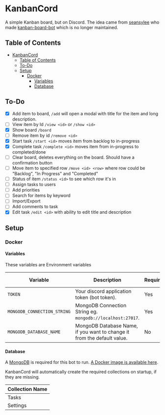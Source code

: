# KanbanCord
A simple Kanban board, but on Discord. The idea came from [seansylee](https://github.com/seansylee) who made [kanban-board-bot](https://github.com/seansylee/kanban-board-bot) which is no longer maintained.

## Table of Contents

<!-- TOC -->
* [KanbanCord](#kanbancord)
  * [Table of Contents](#table-of-contents)
  * [To-Do](#to-do)
  * [Setup](#setup)
    * [Docker](#docker)
      * [Variables](#variables)
      * [Database](#database)
<!-- TOC -->

## To-Do

- [x] Add item to board, `/add` will open a modal with title for the item and long description.
- [ ] View item by Id `/view <id>` or `/show <id>`
- [x] Show board `/board`
- [ ] Remove item by id `/remove <id>`
- [x] Start task `/start <id>` moves item from backlog to in-progress
- [x] Complete task `/complete <id>` moves item from in-progress to completed/done
- [ ] Clear board, deletes everything on the board. Should have a confirmation button
- [ ] Move item to specified row `/move <id> <row>` where row could be "Backlog", "In Progress" and "Completed"
- [ ] Status of item `/status <id>` to see which row it's in
- [ ] Assign tasks to users
- [ ] Add priorities
- [ ] Search for items by keyword
- [ ] Import/Export
- [ ] Add comments to task
- [x] Edit task `/edit <id>` with ability to edit title and description

## Setup

### Docker

#### Variables

These variables are Environment variables

| Variable                    | Description                                                             | Required | Default value |
|-----------------------------|-------------------------------------------------------------------------|----------|---------------|
| `TOKEN`                     | Your discord application token (bot token).                             | Yes      | None          |
| `MONGODB_CONNECTION_STRING` | MongoDB Connection String eg. `mongodb://localhost:27017`.              | Yes      | None          |
| `MONGODB_DATABASE_NAME`     | MongoDB Database Name, if you want to change it from the default value. | No       | `KanbanCord`  |


#### Database

A [MongoDB](https://www.mongodb.com/) is required for this bot to run. [A Docker image is available here](https://hub.docker.com/r/mongodb/mongodb-community-server).

KanbanCord will automatically create the required collections on startup, if they are missing.

| Collection Name |
|-----------------|
| Tasks           |
| Settings        |
